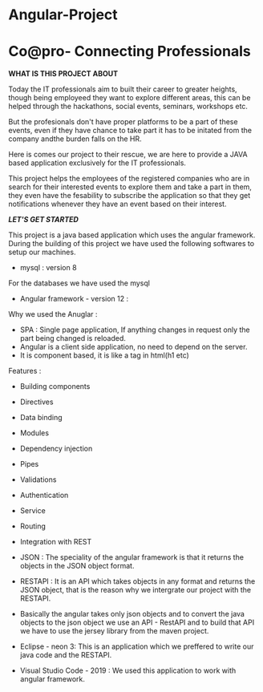 # Angular-Project
# Co@pro- Connecting Professionals

**WHAT IS THIS PROJECT ABOUT**

Today the IT professionals aim to built their career to greater heights, though being employeed they want to explore different areas, this can be helped through the hackathons, social events, seminars, workshops etc.

But the profesionals don't have proper platforms to be a part of these events, even if they have chance to take part it has to be initated from the company andthe burden falls on the HR.

Here is comes our project to their rescue, we are here to provide a JAVA based application exclusively for the IT professionals.

This project helps the employees of the registered companies who are in search for their interested events to explore them and take a part in them, they even have the fesability to subscribe the application so that they get notifications whenever they have an event based on their interest.


***LET'S GET STARTED***

This project is a java based application which uses the angular framework. During the building of this project we have used the following softwares to setup our machines.

*  mysql : version 8 

For the databases we have used the mysql

*  Angular framework - version 12 : 

Why we used the Anuglar : 

* SPA : Single page application, If anything changes in request only the part being changed is reloaded.
*  Angular is a client side application, no need to depend on the server.
* It is component based, it is like a tag in html(h1 etc)

Features :

* Building components
* Directives
* Data binding
* Modules
* Dependency injection
* Pipes
* Validations
* Authentication
* Service
* Routing
* Integration with REST

* JSON : The speciality of the angular framework is that it returns the objects in the JSON object format.

* RESTAPI : It is an API which takes objects in any format and returns the JSON object, that is the reason why we intergrate our project with the RESTAPI.

* Basically the angular takes only json objects and to convert  the java objects to the json object we use an API - RestAPI and to build that API we have to use the jersey library from the maven project.

* Eclipse - neon 3: This is an application which we preffered to write our java code and the RESTAPI.

* Visual Studio Code - 2019 : We used this application to work with angular framework.
